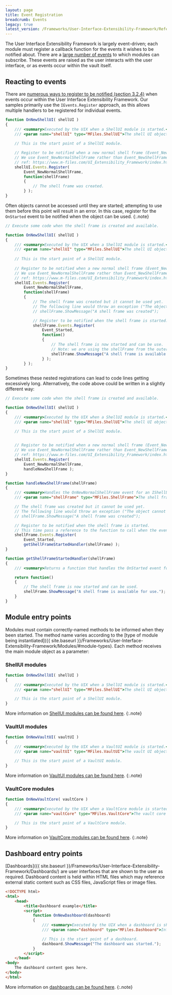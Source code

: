 ```yaml
---
layout: page
title: Event Registration
breadcrumb: Events
legacy: true
latest_version: /Frameworks/User-Interface-Extensibility-Framework/Reference/
---
```


The User Interface Extensibility Framework is largely event-driven; each module must register a callback function for the events it wishes to be notified about.  There are a [large number of events](https://www.m-files.com/UI_Extensibility_Framework/#Events.html) to which modules can subscribe.  These events are raised as the user interacts with the user interface, or as events occur within the vault itself.

## Reacting to events

There are [numerous ways to register to be notified (section 3.2.4)](https://www.m-files.com/UI_Extensibility_Framework/#Event_Started.html) when events occur within the User Interface Extensibility Framework.  Our samples primarily use the `IEvents.Register` approach, as this allows multiple handlers to be registered for individual events.

```javascript
function OnNewShellUI( shellUI )
{
	/// <summary>Executed by the UIX when a ShellUI module is started.</summary>
	/// <param name="shellUI" type="MFiles.ShellUI">The shell UI object which was created.</param>
	
	// This is the start point of a ShellUI module.

	// Register to be notified when a new normal shell frame (Event_NewNormalShellFrame) is created.
	// We use Event_NewNormalShellFrame rather than Event_NewShellFrame as this won't fire for history (etc.) dialogs.
	// ref: https://www.m-files.com/UI_Extensibility_Framework/index.html#Event_NewNormalShellFrame.html
	shellUI.Events.Register(
		Event_NewNormalShellFrame,
		function(shellFrame)
		{
			// The shell frame was created.
		} );
}
```

Often objects cannot be accessed until they are started; attempting to use them before this point will result in an error.  In this case, register for the `OnStarted` event to be notified when the object can be used.
{:.note}

```javascript
// Execute some code when the shell frame is created and available.

function OnNewShellUI( shellUI )
{
	/// <summary>Executed by the UIX when a ShellUI module is started.</summary>
	/// <param name="shellUI" type="MFiles.ShellUI">The shell UI object which was created.</param>
	
	// This is the start point of a ShellUI module.
	
	// Register to be notified when a new normal shell frame (Event_NewNormalShellFrame) is created.
	// We use Event_NewNormalShellFrame rather than Event_NewShellFrame as this won't fire for history (etc.) dialogs.
	// ref: https://www.m-files.com/UI_Extensibility_Framework/index.html#Event_NewNormalShellFrame.html
	shellUI.Events.Register(
		Event_NewNormalShellFrame,
		function(shellFrame)
		{
			// The shell frame was created but it cannot be used yet.
			// The following line would throw an exception ("The object cannot be accessed, because it is not ready."):
			// shellFrame.ShowMessage("A shell frame was created");

			// Register to be notified when the shell frame is started.
			shellFrame.Events.Register(
				Event_Started,
				function()
				{
					// The shell frame is now started and can be use.
					// Note: we are using the shellFrame from the outer function here.
					shellFrame.ShowMessage("A shell frame is available for use.");
				} );
		} );
}

```

Sometimes these nested registrations can lead to code lines getting excessively long.  Alternatively, the code above could be written in a slightly different way:

```javascript
// Execute some code when the shell frame is created and available.

function OnNewShellUI( shellUI )
{
	/// <summary>Executed by the UIX when a ShellUI module is started.</summary>
	/// <param name="shellUI" type="MFiles.ShellUI">The shell UI object which was created.</param>

	// This is the start point of a ShellUI module.

	
	// Register to be notified when a new normal shell frame (Event_NewNormalShellFrame) is created.
	// We use Event_NewNormalShellFrame rather than Event_NewShellFrame as this won't fire for history (etc.) dialogs.
	// ref: https://www.m-files.com/UI_Extensibility_Framework/index.html#Event_NewNormalShellFrame.html
	shellUI.Events.Register(
		Event_NewNormalShellFrame,
		handleNewShellFrame );
}

function handleNewShellFrame(shellFrame)
{
	/// <summary>Handles the OnNewNormalShellFrame event for an IShellUI.</summary>
	/// <param name="shellFrame" type="MFiles.ShellFrame">The shell frame object which was created.</param>

	// The shell frame was created but it cannot be used yet.
	// The following line would throw an exception ("The object cannot be accessed, because it is not ready."):
	// shellFrame.ShowMessage("A shell frame was created");

	// Register to be notified when the shell frame is started.
	// This time pass a reference to the function to call when the event is fired.
	shellFrame.Events.Register(
		Event_Started,
		getShellFrameStartedHandler(shellFrame) );
}

function getShellFrameStartedHandler(shellFrame)
{
	/// <summary>Returns a function that handles the OnStarted event for an IShellFrame.</summary>

	return function()
	{
		// The shell frame is now started and can be used.
		shellFrame.ShowMessage("A shell frame is available for use.");
	}
}
```

## Module entry points

Modules must contain correctly-named methods to be informed when they been started.  The method name varies according to the [type of module being instantiated]({{ site.baseurl }}/Frameworks/User-Interface-Extensibility-Framework/Modules/#module-types).  Each method receives the main module object as a parameter:

### ShellUI modules

```javascript
function OnNewShellUI( shellUI )
{
	/// <summary>Executed by the UIX when a ShellUI module is started.</summary>
	/// <param name="shellUI" type="MFiles.ShellUI">The shell UI object which was created.</param>

	// This is the start point of a ShellUI module.
}
```

More information on <a href="{{ site.baseurl }}/Frameworks/User-Interface-Extensibility-Framework/Modules/#shellui">ShellUI modules can be found here</a>.
{:.note}

### VaultUI modules

```javascript
function OnNewVaultUI( vaultUI )
{
	/// <summary>Executed by the UIX when a VaultUI module is started.</summary>
	/// <param name="vaultUI" type="MFiles.VaultUI">The vault UI object which was created.</param>

	// This is the start point of a VaultUI module.
}
```

More information on <a href="{{ site.baseurl }}/Frameworks/User-Interface-Extensibility-Framework/Modules/#vaultui">VaultUI modules can be found here</a>.
{:.note}

### VaultCore modules

```javascript
function OnNewVaultCore( vaultCore )
{
	/// <summary>Executed by the UIX when a VaultCore module is started.</summary>
	/// <param name="vaultCore" type="MFiles.VaultCore">The vault core object which was created.</param>

	// This is the start point of a VaultCore module.
} 
```

More information on <a href="{{ site.baseurl }}/Frameworks/User-Interface-Extensibility-Framework/Modules/#vaultcore">VaultCore modules can be found here</a>.
{:.note}

## Dashboard entry points

[Dashboards]({{ site.baseurl }}/Frameworks/User-Interface-Extensibility-Framework/Dashboards/) are user interfaces that are shown to the user as required.  Dashboard content is held within HTML files which may reference external static content such as CSS files, JavaScript files or image files.

```html
<!DOCTYPE html>
<html>
	<head>
		<title>Dashboard example</title>
		<script>
			function OnNewDashboard(dashboard)
			{
				/// <summary>Executed by the UIX when a dashboard is shown.</summary>
				/// <param name="dashboard" type="MFiles.Dashboard">Information about the dashboard being shown.</param>

				// This is the start point of a dashboard.
				dashboard.ShowMessage("The dashboard was started.");
			}
		</script>
	</head>
<body>
	The dashboard content goes here.
</body>
</html>
```
More information on <a href="{{ site.baseurl }}/Frameworks/User-Interface-Extensibility-Framework/Dashboards/">dashboards can be found here</a>.
{:.note}